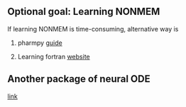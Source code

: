 ## Optional goal: Learning NONMEM

If learning NONMEM is time-consuming, alternative way is 

1. pharmpy [guide](https://pharmpy.github.io/latest/getting_started.html)

2. Learning fortran [website](https://fortran-lang.org/learn/)


## Another package of neural ODE

[link](https://docs.sciml.ai/DiffEqFlux/stable/)
